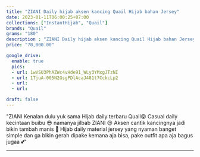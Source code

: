 ```yaml
---
title: "ZIANI Daily hijab aksen kancing Quail Hijab bahan Jersey"
date: 2023-01-11T06:00:25+07:00
collections: ["InstantHijab", "Quail"]
brands: "Quail"
grams: "180"
description : "ZIANI Daily hijab aksen kancing Quail Hijab bahan Jersey"
price: "70,000.00"

google_drive:
  enable: true
  pics:
  - url: 1wVSU3PhAZWc4vHde91_WLy3YMxgJTzNI
  - url: 1TjuA-005N2GsgPDlAcaJ481t7CckcLp2
  - url: 
  - url: 

draft: false
---
```


"ZIANI 
Kenalan dulu yuk sama Hijab daily terbaru Quail😝 Casual daily kecintaan buibu 😎 namanya jilbab ZIANI 😍 Aksen cantik kancingnya jadi bikin tambah manis 🥰 Hijab daily material jersey yang nyaman banget simple dan ga bikin gerah dipake kemana aja bisa, pake outfit apa aja bagus jugaa 💕"

----    
  
